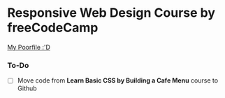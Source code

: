 # Responsive Web Design Course by freeCodeCamp

[My Poorfile :'D](https://www.freecodecamp.org/howdiny)

### To-Do
- [ ] Move code from **Learn Basic CSS by Building a Cafe Menu** course to Github

